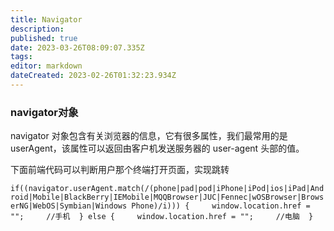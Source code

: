 ```yaml
---
title: Navigator
description: 
published: true
date: 2023-03-26T08:09:07.335Z
tags: 
editor: markdown
dateCreated: 2023-02-26T01:32:23.934Z
---
```


### navigator对象

navigator 对象包含有关浏览器的信息，它有很多属性，我们最常用的是 userAgent，该属性可以返回由客户机发送服务器的 user-agent 头部的值。

下面前端代码可以判断用户那个终端打开页面，实现跳转

`if((navigator.userAgent.match(/(phone|pad|pod|iPhone|iPod|ios|iPad|Android|Mobile|BlackBerry|IEMobile|MQQBrowser|JUC|Fennec|wOSBrowser|BrowserNG|WebOS|Symbian|Windows Phone)/i))) {     window.location.href = "";     //手机  } else {     window.location.href = "";     //电脑  }`